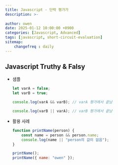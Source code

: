 ```yaml
---
title: Javascript - 단락 평가가
description: >-
  
author: owen
date: 2025-01-12 10:00:00 +0900
categories: [Javascript, Advanced]
tags: [javascript, short-circuit-evaluation]
sitemap: 
    changefreq : daily
---
```


## Javascript Truthy & Falsy
- 샘플
    ```javascript
    let varA = false;
    let varB = true;

    console.log(varA && varB); // varA 평가에서 끝남

    console.log(varB || varA); // varB 평가에서 끝남
    ```


- 활용 사례
    ```javascript
    function printName(person) {
        const name = person && person.name;
        console.log(name || "person의 값이 없음");
    }

    printName();
    printName({ name: "owen" });
    ```